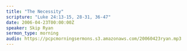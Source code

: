 ```yaml
---
title: "The Necessity"
scripture: "Luke 24:13-15, 28-31, 36-47"
date: 2006-04-23T00:00:00Z
speaker: Skip Ryan
sermon_type: morning
audio: https://pcpcmorningsermons.s3.amazonaws.com/20060423ryan.mp3 
---
```




